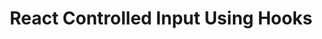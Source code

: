 ---
title: "React Controlled Input Using Hooks"
description: "How to use React hooks to implement a controlled input"
published: "2020-09-29T12:00Z"
modified: "2020-09-29T12:00Z"
thumbnail: "./images/cover-2.png"
slug: react-controlled-input-using-hooks
tags: ['react', 'input']
recommended: ['use-react-memo-wisely', 'react-state-management']
type: post
commentsThreadId: react-controlled-input-using-hooks
---